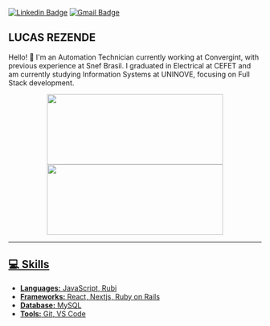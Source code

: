 [![Linkedin Badge](https://img.shields.io/badge/-LucasFR-blue?style=flat-square&logo=Linkedin&logoColor=white&link=https://https://www.linkedin.com/in/lucas-guilherme-209b5a176/)](https://www.linkedin.com/in/lucas-guilherme-209b5a176/) 
[![Gmail Badge](https://img.shields.io/badge/-Gmail-c14438?style=flat-square&logo=Gmail&logoColor=white&link=mailto:tgmarinho@gmail.com)](mailto:lucasgfrezende@gmail.com) 

## LUCAS REZENDE

Hello! 👋 I'm an Automation Technician currently working at Convergint, with previous experience at Snef Brasil. 
I graduated in Electrical at CEFET and am currently studying Information Systems at UNINOVE, focusing on Full Stack development.

<div id="header" align="center">
<img width="350px" height="140em" src="https://github-readme-stats.vercel.app/api/top-langs/?username=lucasgfrezende&hide=html&layout=compact&theme=dark" /></td> <a href="https://github.com/lucasgfrezende"> <img width="350px" height="140em" src="https://github-readme-stats.vercel.app/api?username=lucasgfrezende&show_icons=true&theme=dark&include_commits=true"/>
</div>

---

## 💻 Skills

- **Languages:** JavaScript, Rubi
- **Frameworks:** React, Nextjs, Ruby on Rails
- **Database:** MySQL
- **Tools:** Git, VS Code



